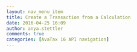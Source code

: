 ```yaml
---
layout: nav_menu_item
title: Create a Transaction from a Calculation
date: 2016-04-25 16:09
author: anya.stettler
comments: true
categories: [AvaTax 16 API navigation]
---
```


